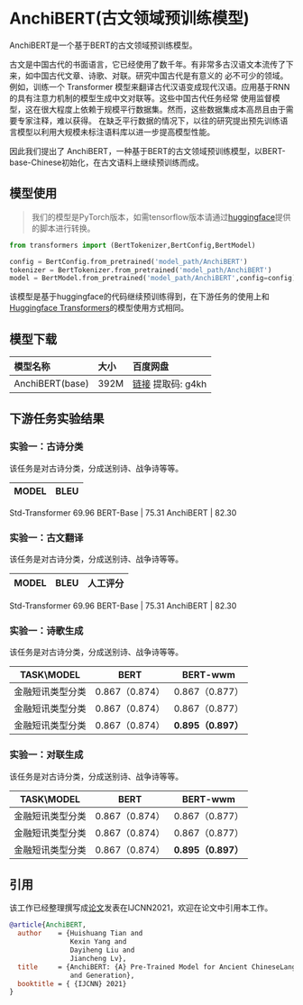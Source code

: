 

# AnchiBERT(古文领域预训练模型)


AnchiBERT是一个基于BERT的古文领域预训练模型。

古文是中国古代的书面语言，它已经使用了数千年。有非常多古汉语文本流传了下来，如中国古代文章、诗歌、对联。研究中国古代是有意义的
必不可少的领域。例如，训练一个 Transformer 模型来翻译古代汉语变成现代汉语。应用基于RNN的具有注意力机制的模型生成中文对联等。这些中国古代任务经常
使用监督模型，这在很大程度上依赖于规模平行数据集。然而，这些数据集成本高昂且由于需要专家注释，难以获得。
在缺乏平行数据的情况下，以往的研究提出预先训练语言模型以利用大规模未标注语料库以进一步提高模型性能。

因此我们提出了 AnchiBERT，一种基于BERT的古文领域预训练模型，以BERT-base-Chinese初始化，在古文语料上继续预训练而成。


## 模型使用
> 我们的模型是PyTorch版本，如需tensorflow版本请通过[huggingface](https://github.com/huggingface/transformers)提供的脚本进行转换。

```python
from transformers import (BertTokenizer,BertConfig,BertModel)

config = BertConfig.from_pretrained('model_path/AnchiBERT')
tokenizer = BertTokenizer.from_pretrained('model_path/AnchiBERT')
model = BertModel.from_pretrained('model_path/AnchiBERT',config=config)
```
该模型是基于huggingface的代码继续预训练得到，在下游任务的使用上和[Huggingface Transformers](https://github.com/huggingface/transformers)的模型使用方式相同。

## 模型下载


| 模型名称 | 大小 | 百度网盘 |
| :-----  | :-- | :------ |
| AnchiBERT(base) | 392M | [链接](https://pan.baidu.com/s/1FUiYUnE2u721x-tpmt3q1w) 提取码: g4kh |

## 下游任务实验结果
### 实验一：古诗分类
该任务是对古诗分类，分成送别诗、战争诗等等。

MODEL     | BLEU 
--------------  |  :------: 
Std-Transformer 69.96
BERT-Base | 75.31
AnchiBERT | 82.30

### 实验一：古文翻译
该任务是对古诗分类，分成送别诗、战争诗等等。

MODEL     | BLEU  | 人工评分
--------------  | ---- | :------: 
Std-Transformer 69.96
BERT-Base | 75.31
AnchiBERT | 82.30

### 实验一：诗歌生成
该任务是对古诗分类，分成送别诗、战争诗等等。

TASK\MODEL     | BERT | BERT-wwm 
--------------  | ---- | :------: 
金融短讯类型分类  | 0.867（0.874） | 0.867（0.877） 
金融短讯类型分类  | 0.867（0.874） | 0.867（0.877） 
金融短讯类型分类  | 0.867（0.874） | **0.895（0.897）**

### 实验一：对联生成
该任务是对古诗分类，分成送别诗、战争诗等等。

TASK\MODEL     | BERT | BERT-wwm 
--------------  | ---- | :------: 
金融短讯类型分类  | 0.867（0.874） | 0.867（0.877） 
金融短讯类型分类  | 0.867（0.874） | 0.867（0.877） 
金融短讯类型分类  | 0.867（0.874） | **0.895（0.897）**

## 引用
该工作已经整理撰写成[论文](https://arxiv.org/abs/2009.11473)发表在IJCNN2021，欢迎在论文中引用本工作。
```bibtex
@article{AnchiBERT,
  author    = {Huishuang Tian and
               Kexin Yang and
               Dayiheng Liu and
               Jiancheng Lv},
  title     = {AnchiBERT: {A} Pre-Trained Model for Ancient ChineseLanguage Understanding
               and Generation},
  booktitle = { {IJCNN} 2021}
}
```


